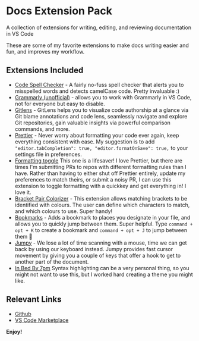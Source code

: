 # Docs Extension Pack

A collection of extensions for writing, editing, and reviewing documentation in VS Code

These are some of my favorite extensions to make docs writing easier and fun, and improves my workflow.

## Extensions Included

- [Code Spell Checker](https://marketplace.visualstudio.com/items?itemName=streetsidesoftware.code-spell-checker&WT.mc_id=marketplace-pack-sdras) - A fairly no-fuss spell checker that alerts you to misspelled words and detects camelCase code. Pretty invaluable :)
- [Grammarly (unofficial)](https://marketplace.visualstudio.com/items?itemName=znck.grammarly&WT.mc_id=marketplace-pack-sdras) - allows you to work with Grammarly in VS Code, not for everyone but easy to disable.
- [Gitlens](https://marketplace.visualstudio.com/items?itemName=eamodio.gitlens&WT.mc_id=marketplace-pack-sdras) - GitLens helps you to visualize code authorship at a glance via Git blame annotations and code lens, seamlessly navigate and explore Git repositories, gain valuable insights via powerful comparison commands, and more.
- [Prettier](https://marketplace.visualstudio.com/items?itemName=esbenp.prettier-vscode&WT.mc_id=marketplace-pack-sdras) - Never worry about formatting your code ever again, keep everything consistent with ease. My suggestion is to add `"editor.tabCompletion": true, "editor.formatOnSave": true,` to your settings file in preferences.
- [Formatting toggle](https://marketplace.visualstudio.com/items?itemName=tombonnike.vscode-status-bar-format-toggle&WT.mc_id=marketplace-pack-sdras) This one is a lifesaver! I love Prettier, but there are times I'm submitting PRs to repos with different formatting rules than I have. Rather than having to either shut off Prettier entirely, update my preferences to match theirs, or submit a noisy PR, I can use this extension to toggle formatting with a quickkey and get everything in! I love it.
- [Bracket Pair Colorizer](https://marketplace.visualstudio.com/items?itemName=CoenraadS.bracket-pair-colorizer&WT.mc_id=marketplace-pack-sdras) - This extension allows matching brackets to be identified with colours. The user can define which characters to match, and which colours to use. Super handy!
- [Bookmarks](https://marketplace.visualstudio.com/items?itemName=alefragnani.Bookmarks&WT.mc_id=marketplace-pack-sdras) - Adds a bookmark to places you designate in your file, and allows you to quickly jump between them. Super helpful. Type `command + opt + K` to create a bookmark and `command + opt + J` to jump between them 🔖
- [Jumpy](https://marketplace.visualstudio.com/items?itemName=wmaurer.vscode-jumpy&WT.mc_id=marketplace-pack-sdras) - We lose a lot of time scanning with a mouse, time we can get back by using our keyboard instead. Jumpy provides fast cursor movement by giving you a couple of keys that offer a hook to get to another part of the document.
- [In Bed By 7pm](https://marketplace.visualstudio.com/items?itemName=sdras.inbedby7pm&WT.mc_id=marketplace-pack-sdras) Syntax highlighting can be a very personal thing, so you might not want to use this, but I worked hard creating a theme you might like.

## Relevant Links

- [Github](https://github.com/sdras/docs-extensionpack)
- [VS Code Marketplace](https://marketplace.visualstudio.com/items?itemName=sdras.docs-extensionpack&WT.mc_id=marketplace-pack-sdras)

**Enjoy!**
